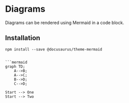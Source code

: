 # Diagrams
Diagrams can be rendered using Mermaid in a code block.
## Installation
```
npm install --save @docusaurus/theme-mermaid


```mermaid
graph TD;
    A-->B;
    A-->C;
    B-->D;
    C-->D;
```


```
Start --> One
Start --> Two
```

